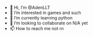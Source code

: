 - 👋 Hi, I’m @AdenLLT
- 👀 I’m interested in games and such
- 🌱 I’m currently learning python
- 💞️ I’m looking to collaborate on N/A yet
- 📫 How to reach me not rn

<!---
AdenLLT/AdenLLT is a ✨ special ✨ repository because its `README.md` (this file) appears on your GitHub profile.
You can click the Preview link to take a look at your changes.
--->
